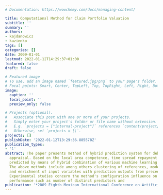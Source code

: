 ```yaml
---
# Documentation: https://wowchemy.com/docs/managing-content/

title: Computational Method for Claim Portfolio Valuation
subtitle: ''
summary: ''
authors:
- kajdanowicz
- kazienko
tags: []
categories: []
date: 2009-01-01
lastmod: 2022-01-12T14:29:37+01:00
featured: false
draft: false

# Featured image
# To use, add an image named `featured.jpg/png` to your page's folder.
# Focal points: Smart, Center, TopLeft, Top, TopRight, Left, Right, BottomLeft, Bottom, BottomRight.
image:
  caption: ''
  focal_point: ''
  preview_only: false

# Projects (optional).
#   Associate this post with one or more of your projects.
#   Simply enter your project's folder or file name without extension.
#   E.g. `projects = ["internal-project"]` references `content/project/deep-learning/index.md`.
#   Otherwise, set `projects = []`.
projects: []
publishDate: '2022-01-12T13:29:36.885578Z'
publication_types:
- '1'
abstract: The paper presents method of hybrid prediction system for debt portfolio
  appraisal. Based on the local area competence, time spread repayment values are
  predicted by means of hybrid combination of various machine learning techniques.
  The above methods include among others clustering of references, model selection
  and enrichment of input variables with prediction outputs from preceding periods.
  Experimental studies concern the method's configuration influence on its general
  performance such as number of distinct predictors and
publication: '*2009 Eighth Mexican International Conference on Artificial Intelligence*'
---
```

